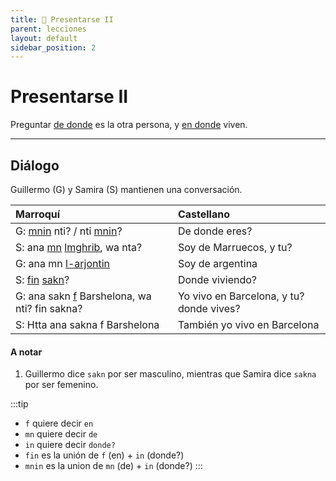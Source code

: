```yaml
---
title: 📖 Presentarse II
parent: lecciones
layout: default
sidebar_position: 2
---
```


# Presentarse II

Preguntar [de donde](../preguntas/donde) es la otra persona, y [en donde](../preguntas/donde) viven.

---

## Diálogo

Guillermo (G) y Samira (S) mantienen una conversación.

| Marroquí                                                                                      | Castellano                                    |
|:----------------------------------------------------------------------------------------------|:----------------------------------------------|
| G: [mnin](../preguntas/donde) nti? / nti [mnin](../preguntas/donde)?                        | De donde eres?                           |
| S: ana [mn](../vocabulario/preposiciones) [lmghrib](../vocabulario/paises-idiomas), wa nta? | Soy de Marruecos, y tu?                  |
| G: ana mn [l-arjontin](../vocabulario/paises-idiomas)                                       | Soy de argentina                         |
| S: [fin](../preguntas/donde) [sakn](../verbos/vivir)?                                       | Donde viviendo?                          |
| G: ana sakn [f](../vocabulario/preposiciones) Barshelona, wa nti? fin sakna?                | Yo vivo en Barcelona, y tu? donde vives? |
| S: Htta ana sakna f Barshelona                                                              | También yo vivo en Barcelona             |

#### A notar

1. Guillermo dice `sakn` por ser masculino, mientras que Samira dice `sakna` por ser femenino. 

:::tip
- `f` quiere decir `en`
- `mn` quiere decir `de`
- `in` quiere decir `donde?`
- `fin` es la unión de `f` (en) + `in` (donde?)
- `mnin` es la union de `mn` (de) + `in` (donde?)
:::